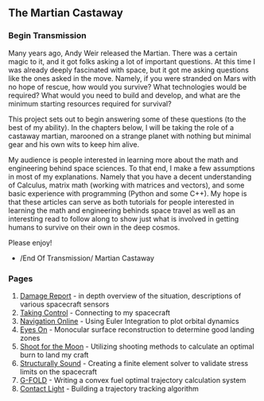 ## The Martian Castaway

### Begin Transmission

Many years ago, Andy Weir released the Martian.  There was a certain magic to it, and it got folks asking a lot of important questions.  At this time I was already deeply fascinated with space, but it got me asking questions like the ones asked in the move.  Namely, if you were stranded on Mars with no hope of rescue, how would you survive?  What technologies would be required?  What would you need to build and develop, and what are the minimum starting resources required for survival?

This project sets out to begin answering some of these questions (to the best of my ability).  In the chapters below, I will be taking the role of a castaway martian, marooned on a strange planet with nothing but minimal gear and his own wits to keep him alive.

My audience is people interested in learning more about the math and engineering behind space sciences.  To that end, I make a few assumptions in most of my explanations.  Namely that you have a decent understanding of Calculus, matrix math (working with matrices and vectors), and some basic experience with programming (Python and some C++).  My hope is that these articles can serve as both tutorials for people interested in learning the math and engineering behinds space travel as well as an interesting read to follow along to show just what is involved in getting humans to survive on their own in the deep cosmos.

Please enjoy!

- /End Of Transmission/ Martian Castaway

### Pages

1. [Damage Report](20202-03-17-damage-report.md) - in depth overview of the situation, descriptions of various spacecraft sensors
2. [Taking Control](2020-03-18-taking_control.md) - Connecting to my spacecraft
3. [Navigation Online](2020-04-07-Navigation_Online.md) - Using Euler Integration to plot orbital dynamics
4. [Eyes On](none/2020/05/07/Eyes_On.html) - Monocular surface reconstruction to determine good landing zones
5. [Shoot for the Moon](2020-03-18-taking_control.md) - Utilizing shooting methods to calculate an optimal burn to land my craft
6. [Structurally Sound](2020-03-18-taking_control.md) - Creating a finite element solver to validate stress limits on the spacecraft
7. [G-FOLD](2020-03-18-taking_control.md) - Writing a convex fuel optimal trajectory calculation system
8. [Contact Light](2020-03-18-taking_control.md) - Building a trajectory tracking algorithm 
